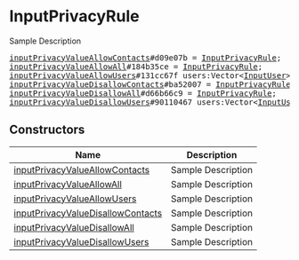 # InputPrivacyRule

Sample Description

<pre>
<a href="../constructor/inputPrivacyValueAllowContacts">inputPrivacyValueAllowContacts</a>#d09e07b = <a href="../type/InputPrivacyRule.md">InputPrivacyRule</a>;
<a href="../constructor/inputPrivacyValueAllowAll">inputPrivacyValueAllowAll</a>#184b35ce = <a href="../type/InputPrivacyRule.md">InputPrivacyRule</a>;
<a href="../constructor/inputPrivacyValueAllowUsers">inputPrivacyValueAllowUsers</a>#131cc67f users:Vector&lt;<a href="../type/InputUser.md">InputUser</a>&gt; = <a href="../type/InputPrivacyRule.md">InputPrivacyRule</a>;
<a href="../constructor/inputPrivacyValueDisallowContacts">inputPrivacyValueDisallowContacts</a>#ba52007 = <a href="../type/InputPrivacyRule.md">InputPrivacyRule</a>;
<a href="../constructor/inputPrivacyValueDisallowAll">inputPrivacyValueDisallowAll</a>#d66b66c9 = <a href="../type/InputPrivacyRule.md">InputPrivacyRule</a>;
<a href="../constructor/inputPrivacyValueDisallowUsers">inputPrivacyValueDisallowUsers</a>#90110467 users:Vector&lt;<a href="../type/InputUser.md">InputUser</a>&gt; = <a href="../type/InputPrivacyRule.md">InputPrivacyRule</a>;
</pre>

## Constructors

| Name | Description |
|------|-------------|
| [inputPrivacyValueAllowContacts](../constructor/inputPrivacyValueAllowContacts.md) | Sample Description |
| [inputPrivacyValueAllowAll](../constructor/inputPrivacyValueAllowAll.md) | Sample Description |
| [inputPrivacyValueAllowUsers](../constructor/inputPrivacyValueAllowUsers.md) | Sample Description |
| [inputPrivacyValueDisallowContacts](../constructor/inputPrivacyValueDisallowContacts.md) | Sample Description |
| [inputPrivacyValueDisallowAll](../constructor/inputPrivacyValueDisallowAll.md) | Sample Description |
| [inputPrivacyValueDisallowUsers](../constructor/inputPrivacyValueDisallowUsers.md) | Sample Description |

